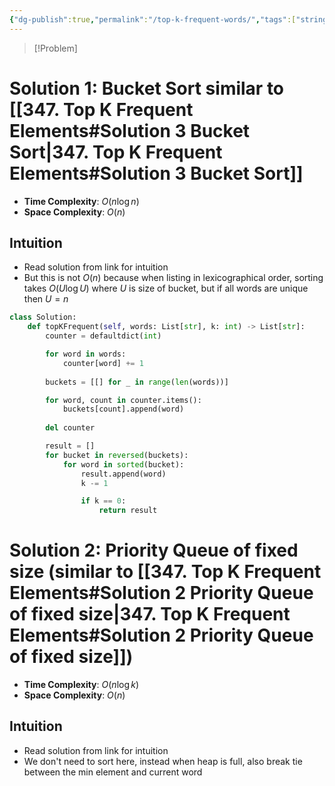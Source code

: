 ```yaml
---
{"dg-publish":true,"permalink":"/top-k-frequent-words/","tags":["string","hashing","trie","priorityQueue"]}
---
```


>[!Problem]

# Solution 1: Bucket Sort similar to [[347. Top K Frequent Elements#Solution 3 Bucket Sort\|347. Top K Frequent Elements#Solution 3 Bucket Sort]]
- **Time Complexity**: $O(n \log{n})$
- **Space Complexity**: $O(n)$
## Intuition
- Read solution from link for intuition
- But this is not $O(n)$ because when listing in lexicographical order, sorting takes $O(U \log{U})$ where $U$ is size of bucket, but if all words are unique then $U = n$
```python
class Solution:
    def topKFrequent(self, words: List[str], k: int) -> List[str]:
        counter = defaultdict(int)

        for word in words:
            counter[word] += 1
        
        buckets = [[] for _ in range(len(words))]

        for word, count in counter.items():
            buckets[count].append(word)
        
        del counter

        result = []
        for bucket in reversed(buckets):
            for word in sorted(bucket):
                result.append(word)
                k -= 1

                if k == 0:
                    return result
```
# Solution 2: Priority Queue of fixed size (similar to [[347. Top K Frequent Elements#Solution 2 Priority Queue of fixed size\|347. Top K Frequent Elements#Solution 2 Priority Queue of fixed size]])
- **Time Complexity**: $O(n \log{k})$
- **Space Complexity**: $O(n)$
## Intuition
- Read solution from link for intuition
- We don't need to sort here, instead when heap is full, also break tie between the min element and current word
